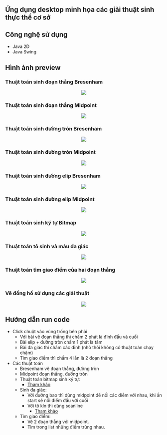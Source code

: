 ## Ứng dụng desktop minh họa các giải thuật sinh thực thể cơ sở
## Công nghệ sử dụng
- Java 2D
- Java Swing
## Hình ảnh preview
### Thuật toán sinh đoạn thẳng Bresenham
<p align="center">
  <img src="https://user-images.githubusercontent.com/79781308/173054029-80140ad2-8529-41f3-bb72-4c52251e083b.png" />
</p>

### Thuật toán sinh đoạn thẳng Midpoint
<p align="center">
  <img src="https://user-images.githubusercontent.com/79781308/173054178-f7790f05-2cab-4648-bd42-42de6d88fd5c.png" />
</p>

### Thuật toán sinh đường tròn Bresenham
<p align="center">
  <img src="https://user-images.githubusercontent.com/79781308/173054350-10d23db5-61e1-4487-9e66-c3d65d4a1d3c.png" />
</p>

### Thuật toán sinh đường tròn Midpoint
<p align="center">
  <img src="https://user-images.githubusercontent.com/79781308/173057302-4bb02942-0817-4782-a6fd-0919a86cfed8.png" />
</p>

### Thuật toán sinh đường elip Bresenham
<p align="center">
  <img src="https://user-images.githubusercontent.com/79781308/173057373-670d1911-7eaf-45cc-87ee-27ae08b0e7f5.png" />
</p>

### Thuật toán sinh đường elip Midpoint
<p align="center">
  <img src="https://user-images.githubusercontent.com/79781308/173057465-e9d525c6-8d39-43aa-b3d0-c13cdc20847e.png" />
</p>

### Thuật toán sinh ký tự Bitmap
<p align="center">
  <img src="https://user-images.githubusercontent.com/79781308/173057562-3bc49efe-32e4-44ac-918b-5bcf2d4507e9.png" />
</p>

### Thuật toán tô sinh và màu đa giác
<p align="center">
  <img src="https://user-images.githubusercontent.com/79781308/173058965-422d0838-4283-4fbb-870f-12b1624d039e.png" />
</p>

### Thuật toán tìm giao điểm của hai đoạn thẳng
<p align="center">
  <img src="https://user-images.githubusercontent.com/79781308/173059243-e1850836-34e9-4b1d-b227-a04d86bf8b94.png" />
</p>

### Vẽ đồng hồ sử dụng các giải thuật
<p align="center">
  <img src="https://user-images.githubusercontent.com/79781308/173059416-34680e02-0f87-4759-b968-1854cce456bb.png" />
</p>

## Hướng dẫn run code
- Click chuột vào vùng trống bên phải
	- Với bài vẽ đoạn thẳng thì chấm 2 phát là đỉnh đầu và cuối
	- Bài elip + đường tròn chấm 1 phát là tâm
	- Bài đa giác thì chấm các đỉnh (nhỏ thôi không có thuật toán chạy chậm)
	- Tìm giao điểm thì chấm 4 lần là 2 đoạn thẳng
- Các thuật toán
	- Bresenham vẽ đoạn thẳng, đường tròn
	- Midpoint đoạn thẳng, đường tròn
	- Thuật toán bitmap sinh ký tự:
		- [Tham khảo](http://knowledgepedia4u.blogspot.com/2013/06/character-generation-in-c-using-bitmap.html)
	- Sinh đa giác: 
		- Với đường bao thì dùng midpoint để nối các điểm với nhau, khi ấn start sẽ nối điểm đầu với cuối
		- Với tô kín thì dùng scanline
			- [Tham khảo](https://tuhoclaptrinh.cachhoc.net/2017/03/19/bai-8-thuat-toan-to-mau-scanline/?fbclid=IwAR0p2RE2jobNpUp7lM9v4RmujZsJTfMjvBNoELyqc93Pw_HXnCmZsN2D6jE#1_Gioi_thieu)
	- Tìm giao điểm: 
		- Vẽ 2 đoạn thẳng với midpoint.
		- Tìm trong list những điểm trùng nhau.
